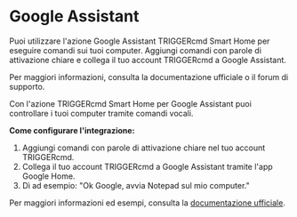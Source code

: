# Google Assistant

Puoi utilizzare l'azione Google Assistant TRIGGERcmd Smart Home per eseguire comandi sui tuoi computer. Aggiungi comandi con parole di attivazione chiare e collega il tuo account TRIGGERcmd a Google Assistant.

Per maggiori informazioni, consulta la documentazione ufficiale o il forum di supporto.

Con l'azione TRIGGERcmd Smart Home per Google Assistant puoi controllare i tuoi computer tramite comandi vocali.

**Come configurare l'integrazione:**

1. Aggiungi comandi con parole di attivazione chiare nel tuo account TRIGGERcmd.
2. Collega il tuo account TRIGGERcmd a Google Assistant tramite l'app Google Home.
3. Dì ad esempio: "Ok Google, avvia Notepad sul mio computer."

Per maggiori informazioni ed esempi, consulta la [documentazione ufficiale](https://www.triggercmd.com).
